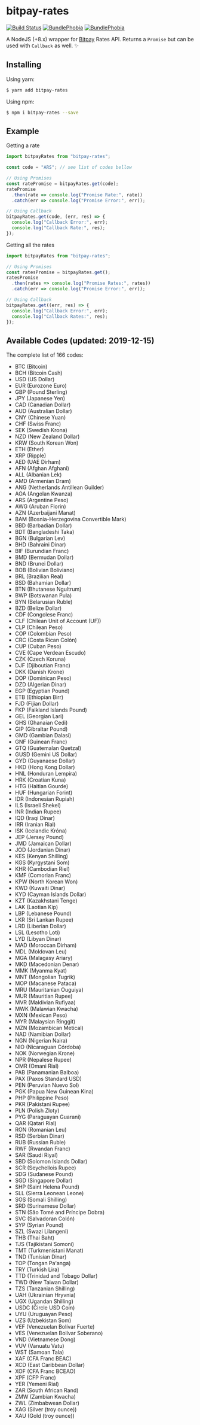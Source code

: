 # bitpay-rates

[![Build Status](https://img.shields.io/travis/colcodev/bitpay-rates.svg?style=flat-square)](https://travis-ci.org/colcodev/bitpay-rates)
[![BundlePhobia](https://img.shields.io/bundlephobia/min/bitpay-rates.svg?style=flat-square)](https://bundlephobia.com/result?p=bitpay-rates)
[![BundlePhobia](https://img.shields.io/bundlephobia/minzip/bitpay-rates.svg?style=flat-square)](https://bundlephobia.com/result?p=bitpay-rates)

A NodeJS (+8.x) wrapper for [Bitpay](https://bitpay.com/rates) Rates API.
Returns a `Promise` but can be used with `Callback` as well. ✨

## Installing

Using yarn:

```bash
$ yarn add bitpay-rates
```

Using npm:

```bash
$ npm i bitpay-rates --save
```

## Example

Getting a rate

```js
import bitpayRates from "bitpay-rates";

const code = "ARS"; // see list of codes bellow

// Using Promises
const ratePromise = bitpayRates.get(code);
ratePromise
  .then(rate => console.log("Promise Rate:", rate))
  .catch(err => console.log("Promise Error:", err));

// Using Callback
bitpayRates.get(code, (err, res) => {
  console.log("Callback Error:", err);
  console.log("Callback Rate:", res);
});
```

Getting all the rates

```js
import bitpayRates from "bitpay-rates";

// Using Promises
const ratesPromise = bitpayRates.get();
ratesPromise
  .then(rates => console.log("Promise Rates:", rates))
  .catch(err => console.log("Promise Error:", err));

// Using Callback
bitpayRates.get((err, res) => {
  console.log("Callback Error:", err);
  console.log("Callback Rates:", res);
});
```

## Available Codes (updated: 2019-12-15)

The complete list of 166 codes:

- BTC (Bitcoin)
- BCH (Bitcoin Cash)
- USD (US Dollar)
- EUR (Eurozone Euro)
- GBP (Pound Sterling)
- JPY (Japanese Yen)
- CAD (Canadian Dollar)
- AUD (Australian Dollar)
- CNY (Chinese Yuan)
- CHF (Swiss Franc)
- SEK (Swedish Krona)
- NZD (New Zealand Dollar)
- KRW (South Korean Won)
- ETH (Ether)
- XRP (Ripple)
- AED (UAE Dirham)
- AFN (Afghan Afghani)
- ALL (Albanian Lek)
- AMD (Armenian Dram)
- ANG (Netherlands Antillean Guilder)
- AOA (Angolan Kwanza)
- ARS (Argentine Peso)
- AWG (Aruban Florin)
- AZN (Azerbaijani Manat)
- BAM (Bosnia-Herzegovina Convertible Mark)
- BBD (Barbadian Dollar)
- BDT (Bangladeshi Taka)
- BGN (Bulgarian Lev)
- BHD (Bahraini Dinar)
- BIF (Burundian Franc)
- BMD (Bermudan Dollar)
- BND (Brunei Dollar)
- BOB (Bolivian Boliviano)
- BRL (Brazilian Real)
- BSD (Bahamian Dollar)
- BTN (Bhutanese Ngultrum)
- BWP (Botswanan Pula)
- BYN (Belarusian Ruble)
- BZD (Belize Dollar)
- CDF (Congolese Franc)
- CLF (Chilean Unit of Account (UF))
- CLP (Chilean Peso)
- COP (Colombian Peso)
- CRC (Costa Rican Colón)
- CUP (Cuban Peso)
- CVE (Cape Verdean Escudo)
- CZK (Czech Koruna)
- DJF (Djiboutian Franc)
- DKK (Danish Krone)
- DOP (Dominican Peso)
- DZD (Algerian Dinar)
- EGP (Egyptian Pound)
- ETB (Ethiopian Birr)
- FJD (Fijian Dollar)
- FKP (Falkland Islands Pound)
- GEL (Georgian Lari)
- GHS (Ghanaian Cedi)
- GIP (Gibraltar Pound)
- GMD (Gambian Dalasi)
- GNF (Guinean Franc)
- GTQ (Guatemalan Quetzal)
- GUSD (Gemini US Dollar)
- GYD (Guyanaese Dollar)
- HKD (Hong Kong Dollar)
- HNL (Honduran Lempira)
- HRK (Croatian Kuna)
- HTG (Haitian Gourde)
- HUF (Hungarian Forint)
- IDR (Indonesian Rupiah)
- ILS (Israeli Shekel)
- INR (Indian Rupee)
- IQD (Iraqi Dinar)
- IRR (Iranian Rial)
- ISK (Icelandic Króna)
- JEP (Jersey Pound)
- JMD (Jamaican Dollar)
- JOD (Jordanian Dinar)
- KES (Kenyan Shilling)
- KGS (Kyrgystani Som)
- KHR (Cambodian Riel)
- KMF (Comorian Franc)
- KPW (North Korean Won)
- KWD (Kuwaiti Dinar)
- KYD (Cayman Islands Dollar)
- KZT (Kazakhstani Tenge)
- LAK (Laotian Kip)
- LBP (Lebanese Pound)
- LKR (Sri Lankan Rupee)
- LRD (Liberian Dollar)
- LSL (Lesotho Loti)
- LYD (Libyan Dinar)
- MAD (Moroccan Dirham)
- MDL (Moldovan Leu)
- MGA (Malagasy Ariary)
- MKD (Macedonian Denar)
- MMK (Myanma Kyat)
- MNT (Mongolian Tugrik)
- MOP (Macanese Pataca)
- MRU (Mauritanian Ouguiya)
- MUR (Mauritian Rupee)
- MVR (Maldivian Rufiyaa)
- MWK (Malawian Kwacha)
- MXN (Mexican Peso)
- MYR (Malaysian Ringgit)
- MZN (Mozambican Metical)
- NAD (Namibian Dollar)
- NGN (Nigerian Naira)
- NIO (Nicaraguan Córdoba)
- NOK (Norwegian Krone)
- NPR (Nepalese Rupee)
- OMR (Omani Rial)
- PAB (Panamanian Balboa)
- PAX (Paxos Standard USD)
- PEN (Peruvian Nuevo Sol)
- PGK (Papua New Guinean Kina)
- PHP (Philippine Peso)
- PKR (Pakistani Rupee)
- PLN (Polish Zloty)
- PYG (Paraguayan Guarani)
- QAR (Qatari Rial)
- RON (Romanian Leu)
- RSD (Serbian Dinar)
- RUB (Russian Ruble)
- RWF (Rwandan Franc)
- SAR (Saudi Riyal)
- SBD (Solomon Islands Dollar)
- SCR (Seychellois Rupee)
- SDG (Sudanese Pound)
- SGD (Singapore Dollar)
- SHP (Saint Helena Pound)
- SLL (Sierra Leonean Leone)
- SOS (Somali Shilling)
- SRD (Surinamese Dollar)
- STN (São Tomé and Príncipe Dobra)
- SVC (Salvadoran Colón)
- SYP (Syrian Pound)
- SZL (Swazi Lilangeni)
- THB (Thai Baht)
- TJS (Tajikistani Somoni)
- TMT (Turkmenistani Manat)
- TND (Tunisian Dinar)
- TOP (Tongan Paʻanga)
- TRY (Turkish Lira)
- TTD (Trinidad and Tobago Dollar)
- TWD (New Taiwan Dollar)
- TZS (Tanzanian Shilling)
- UAH (Ukrainian Hryvnia)
- UGX (Ugandan Shilling)
- USDC (Circle USD Coin)
- UYU (Uruguayan Peso)
- UZS (Uzbekistan Som)
- VEF (Venezuelan Bolívar Fuerte)
- VES (Venezuelan Bolívar Soberano)
- VND (Vietnamese Dong)
- VUV (Vanuatu Vatu)
- WST (Samoan Tala)
- XAF (CFA Franc BEAC)
- XCD (East Caribbean Dollar)
- XOF (CFA Franc BCEAO)
- XPF (CFP Franc)
- YER (Yemeni Rial)
- ZAR (South African Rand)
- ZMW (Zambian Kwacha)
- ZWL (Zimbabwean Dollar)
- XAG (Silver (troy ounce))
- XAU (Gold (troy ounce))
